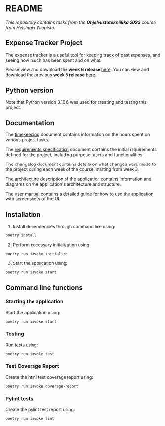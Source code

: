 # README

*This repository contains tasks from the **Ohjelmistotekniikka 2023** course from Helsingin Yliopisto.*

## Expense Tracker Project

The expense tracker is a useful tool for keeping track of past expenses, and seeing how much has been spent and on what.

Please view and download the **week 6 release** [here](https://github.com/lenbie/ot-harjoitustyo/releases/tag/viikko6).
You can view and download the previous **week 5 release** [here](https://github.com/lenbie/ot-harjoitustyo/releases/tag/viikko5).

## Python version

Note that Python version 3.10.6 was used for creating and testing this project.

## Documentation

The [timekeeping](https://github.com/lenbie/ot-harjoitustyo/blob/master/documentation/timekeeping.md) document contains information on the hours spent on various project tasks.

The [requirements specification](https://github.com/lenbie/ot-harjoitustyo/blob/master/documentation/requirements_specification.md) document contains the initial requirements defined for the project, including purpose, users and functionalities.

The [changelog](https://github.com/lenbie/ot-harjoitustyo/blob/master/documentation/changelog.md) document contains details on what changes were made to the project during each week of the course, starting from week 3.

The [architecture description](https://github.com/lenbie/ot-harjoitustyo/blob/master/documentation/architecture.md) of the application contains information and diagrams on the application's architecture and structure.

The [user manual](https://github.com/lenbie/ot-harjoitustyo/blob/master/documentation/user_manual.md) contains a detailed guide for how to use the application with screenshots of the UI.

## Installation

1. Install dependencies through command line using:

```bash
poetry install
```

2. Perform necessary initialization using:

```bash
poetry run invoke initialize
```

3. Start the application using: 

```bash
poetry run invoke start
```

## Command line functions

### Starting the application

Start the application using: 

```bash
poetry run invoke start
```

### Testing

Run tests using:

```bash
poetry run invoke test
```

### Test Coverage Report

Create the html test coverage report using:

```bash
poetry run invoke coverage-report
```

### Pylint tests

Create the pylint test report using:

```bash
poetry run invoke lint
```
